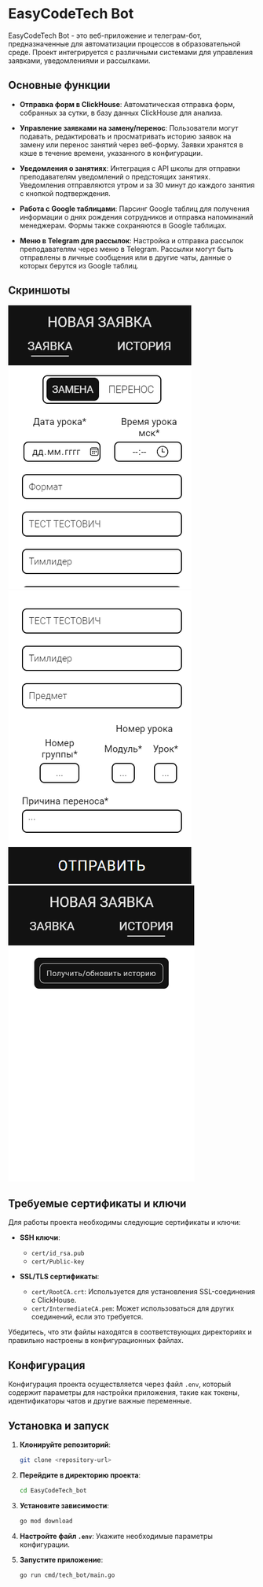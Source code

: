 # EasyCodeTech Bot

EasyCodeTech Bot - это веб-приложение и телеграм-бот, предназначенные для автоматизации процессов в образовательной среде. Проект интегрируется с различными системами для управления заявками, уведомлениями и рассылками.

## Основные функции

- **Отправка форм в ClickHouse**: Автоматическая отправка форм, собранных за сутки, в базу данных ClickHouse для анализа.
  
- **Управление заявками на замену/перенос**: Пользователи могут подавать, редактировать и просматривать историю заявок на замену или перенос занятий через веб-форму. Заявки хранятся в кэше в течение времени, указанного в конфигурации.

- **Уведомления о занятиях**: Интеграция с API школы для отправки преподавателям уведомлений о предстоящих занятиях. Уведомления отправляются утром и за 30 минут до каждого занятия с кнопкой подтверждения.

- **Работа с Google таблицами**: Парсинг Google таблиц для получения информации о днях рождения сотрудников и отправка напоминаний менеджерам. Формы также сохраняются в Google таблицах.

- **Меню в Telegram для рассылок**: Настройка и отправка рассылок преподавателям через меню в Telegram. Рассылки могут быть отправлены в личные сообщения или в другие чаты, данные о которых берутся из Google таблиц.

## Скриншоты
  ![Форма заявки](doc/img/form_0.png)
  ![Форма заявки](doc/img/form_1.png)
  ![История заявок](doc/img/history.png)

## Требуемые сертификаты и ключи

Для работы проекта необходимы следующие сертификаты и ключи:

- **SSH ключи**: 
  - `cert/id_rsa.pub`
  - `cert/Public-key`

- **SSL/TLS сертификаты**:
  - `cert/RootCA.crt`: Используется для установления SSL-соединения с ClickHouse.
  - `cert/IntermediateCA.pem`: Может использоваться для других соединений, если это требуется.

Убедитесь, что эти файлы находятся в соответствующих директориях и правильно настроены в конфигурационных файлах.

## Конфигурация

Конфигурация проекта осуществляется через файл `.env`, который содержит параметры для настройки приложения, такие как токены, идентификаторы чатов и другие важные переменные.

## Установка и запуск

1. **Клонируйте репозиторий**:
   ```bash
   git clone <repository-url>
   ```

2. **Перейдите в директорию проекта**:
   ```bash
   cd EasyCodeTech_bot
   ```

3. **Установите зависимости**:
   ```bash
   go mod download
   ```

4. **Настройте файл `.env`**: Укажите необходимые параметры конфигурации.

5. **Запустите приложение**:
   ```bash
   go run cmd/tech_bot/main.go
   ```

